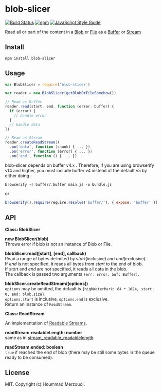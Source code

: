 # blob-slicer
[![Build Status][travis-image]][travis-url]
[![npm][npm-image]][npm-url]
[![JavaScript Style Guide][standard-image]][standard-url]


[travis-image]: https://travis-ci.org/Merzouqi/blob-slicer.svg?branch=master
[travis-url]: https://travis-ci.org/Merzouqi/blob-slicer
[npm-image]: https://img.shields.io/npm/v/blob-slicer.svg
[npm-url]: https://npmjs.org/package/blob-slicer
[standard-image]: https://img.shields.io/badge/code_style-standard-brightgreen.svg
[standard-url]: https://standardjs.com

Read all or part of the content in a [Blob][blob-url] or [File][file-url] as a [Buffer][buffer-url] or [Stream][stream-url]

[blob-url]: https://developer.mozilla.org/en-US/docs/Web/api/Blob
[file-url]: https://developer.mozilla.org/en-US/docs/Web/api/File
[buffer-url]: https://www.npmjs.com/package/buffer/v/4.9.1
[stream-url]: https://www.npmjs.com/package/readable-stream/v/2.3.6

## Install

```
npm install blob-slicer
```

## Usage

```javascript
var BlobSlicer = require('blob-slicer')

var reader = new BlobSlicer(getBlobOrFileSomehow())

// Read as Buffer
reader.read(start, end, function (error, buffer) {
  if (error) {
    // handle error
  }
  // handle data
})

// Read as Stream
reader.createReadStream()
  .on('data', function (chunk) { ... })
  .on('error', function (error) { ... })
  .on('end', function () { ... })
```
blob-slicer depends on buffer v4.x . Therefore, if you are using browserify v14 and higher, you must include buffer v4
instead of the default v5 by either doing :
```
browserify -r buffer/:buffer main.js -o bundle.js
```
or
```javascript
browserify().require(require.resolve('buffer/'), { expose: 'buffer' })
```

## API

**Class: BlobSlicer**

**new BlobSlicer(blob)**\
Throws error if blob is not an instance of Blob or File.

**blobSlicer.read([start], [end], callback)**\
Read a range of bytes delimited by *start*(inclusive) and *end*(exclusive).\
If *end* is not specified, it reads all bytes from *start* to the end of blob.\
If *start* and *end* are not specified, it reads all data in the blob.\
The callback is passed two arguments `(err: Error, buf: Buffer)`.

**blobSlicer.createReadStream([options])**\
`options` may be omitted, the default is `{highWaterMark: 64 * 1024, start: 0, end: blob.size}`.\
`options.start` is inclusive, `options.end` is exclusive.\
Return an instance of `ReadStream`.

**Class: ReadStream**

An implementation of [Readable Streams](https://nodejs.org/dist/latest-v8.x/docs/api/stream.html#stream_class_stream_readable).

**readStream.readableLength: number**\
same as in [stream_readable_readablelength](https://nodejs.org/dist/latest-v10.x/docs/api/stream.html#stream_readable_readablelength)

**readStream.ended: boolean**\
`true` if reached the end of blob (there may be still some bytes in the queue ready to be consumed).

## License

MIT. Copyright (c) Hoummad Merzouqi.
